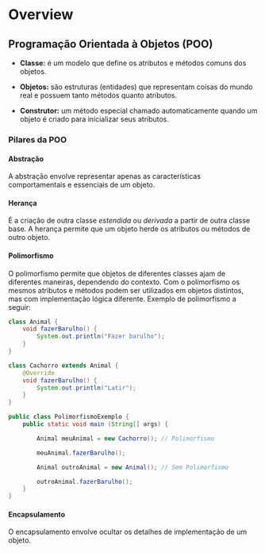 # Overview

## Programação Orientada à Objetos (POO)

- **Classe:** é um modelo que define os atributos e métodos comuns dos objetos.

- **Objetos:** são estruturas (entidades) que representam coisas do mundo real e possuem tanto métodos quanto atributos.

- **Construtor:** um método especial chamado automaticamente quando um objeto é criado para inicializar seus atributos.

### Pilares da POO

#### Abstração

A abstração envolve representar apenas as características comportamentais e essenciais de um objeto.

#### Herança

É a criação de outra classe *estendida* ou *derivada* a partir de outra classe base. A herança permite que um objeto herde os atributos ou métodos de outro objeto.

#### Polimorfismo

O polimorfismo permite que objetos de diferentes classes ajam de diferentes maneiras, dependendo do contexto. Com o polimorfismo os mesmos atributos e métodos podem ser utilizados em objetos distintos, mas com implementação lógica diferente. Exemplo de polimorfismo a seguir:

```java
class Animal {
    void fazerBarulho() {
        System.out.println("Fazer barulho");
    }
}

class Cachorro extends Animal {
    @Override
    void fazerBarulho() {
        System.out.println("Latir");
    }
}

public class PolimorfismoExemplo {
    public static void main (String[] args) {

        Animal meuAnimal = new Cachorro(); // Polimorfismo

        meuAnimal.fazerBarulho();

        Animal outroAnimal = new Animal(); // Sem Polimorfismo

        outroAnimal.fazerBarulho();
    }
}
```

#### Encapsulamento

O encapsulamento envolve ocultar os detalhes de implementação de um objeto.
